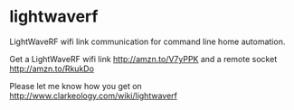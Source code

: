 lightwaverf
===========

LightWaveRF wifi link communication for command line home automation.

Get a LightWaveRF wifi link http://amzn.to/V7yPPK and a remote socket http://amzn.to/RkukDo

Please let me know how you get on http://www.clarkeology.com/wiki/lightwaverf

